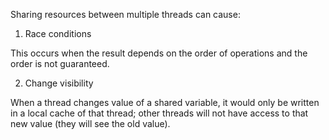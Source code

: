 Sharing resources between multiple threads can cause:

1. Race conditions

This occurs when the result depends on the order of operations and the order is not guaranteed.

2. Change visibility

When a thread changes value of a shared variable, it would only be written in a local cache of that thread; 
other threads will not have access to that new value (they will see the old value). 